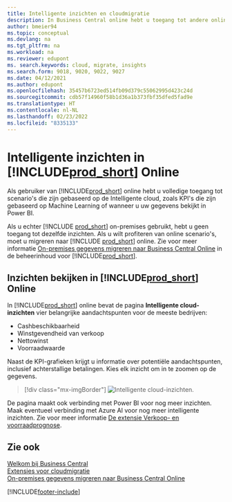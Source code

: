 ```yaml
---
title: Intelligente inzichten en cloudmigratie
description: In Business Central online hebt u toegang tot andere online diensten en kunt u intelligente inzichten krijgen die bijvoorbeeld zijn gebaseerd op Azure AI. Lees verder als u overweegt om van on-premises naar de cloud te migreren.
author: bmeier94
ms.topic: conceptual
ms.devlang: na
ms.tgt_pltfrm: na
ms.workload: na
ms.reviewer: edupont
ms. search.keywords: cloud, migrate, insights
ms.search.form: 9018, 9020, 9022, 9027
ms.date: 04/12/2021
ms.author: edupont
ms.openlocfilehash: 35457b6723ed514fb09d379c55062995d423c24d
ms.sourcegitcommit: cdb57f14960f58b1d36a1b373fbf35dfed5fad9e
ms.translationtype: HT
ms.contentlocale: nl-NL
ms.lasthandoff: 02/23/2022
ms.locfileid: "8335133"
---
```

# <a name="intelligent-insights-in-prod_short-online"></a>Intelligente inzichten in [!INCLUDE[prod_short](includes/prod_short.md)] Online

Als gebruiker van [!INCLUDE[prod_short](includes/prod_short.md)] online hebt u volledige toegang tot scenario's die zijn gebaseerd op de Intelligente cloud, zoals KPI's die zijn gebaseerd op Machine Learning of wanneer u uw gegevens bekijkt in Power BI.  

Als u echter [!INCLUDE [prod_short](includes/prod_short.md)] on-premises gebruikt, hebt u geen toegang tot dezelfde inzichten. Als u wilt profiteren van online scenario's, moet u migreren naar [!INCLUDE [prod_short](includes/prod_short.md)] online. Zie voor meer informatie [On-premises gegevens migreren naar Business Central Online](/dynamics365/business-central/dev-itpro/administration/migrate-data) in de beheerinhoud voor [!INCLUDE[prod_short](includes/prod_short.md)].  

## <a name="viewing-insights-in-prod_short-online"></a>Inzichten bekijken in [!INCLUDE[prod_short](includes/prod_short.md)] Online

In [!INCLUDE[prod_short](includes/prod_short.md)] online bevat de pagina **Intelligente cloud-inzichten** vier belangrijke aandachtspunten voor de meeste bedrijven:

- Cashbeschikbaarheid
- Winstgevendheid van verkoop
- Nettowinst
- Voorraadwaarde

Naast de KPI-grafieken krijgt u informatie over potentiële aandachtspunten, inclusief achterstallige betalingen. Kies elk inzicht om in te zoomen op de gegevens.  

> [!div class="mx-imgBorder"]
> ![Intelligente cloud-inzichten.](media/across-intelligent-cloud/intelligentcloudApril19.png "Geeft de pagina Intelligente cloud-inzichten weer in Business Central online")

De pagina maakt ook verbinding met Power BI voor nog meer inzichten. Maak eventueel verbinding met Azure AI voor nog meer intelligente inzichten. Zie voor meer informatie [De extensie Verkoop- en voorraadprognose](ui-extensions-sales-forecast.md).  

## <a name="see-also"></a>Zie ook

[Welkom bij Business Central](index.md)  
[Extensies voor cloudmigratie](ui-extensions-data-replication.md)  
[On-premises gegevens migreren naar Business Central Online](/dynamics365/business-central/dev-itpro/administration/migrate-data)  

[!INCLUDE[footer-include](includes/footer-banner.md)]